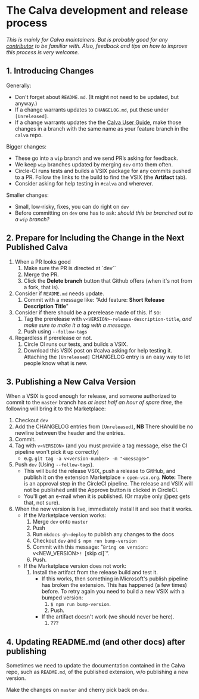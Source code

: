 # The Calva development and release process

_This is mainly for Calva maintainers. But is probably good for any [contributor](https://github.com/BetterThanTomorrow/calva/wiki/How-to-Contribute) to be familiar with. Also, feedback and tips on how to improve this process is very welcome._

## 1. Introducing Changes

Generally:

* Don't forget about `README.md`. (It might not need to be updated, but anyway.)
* If a change warrants updates to `CHANGELOG.md`, put these under `[Unreleased]`.
* If a change warrants updates the the [Calva User Guide](https://github.com/BetterThanTomorrow/calva-docs), make those changes in a branch with the same name as your feature branch in the `calva` repo.

Bigger changes:

* These go into a `wip` branch and we send PR’s asking for feedback.
* We keep `wip` branches updated by merging  `dev` onto them often.
* Circle-CI runs tests and builds a VSIX package for any commits pushed to a PR. Follow the links to the build to find the VSIX (the **Artifact** tab).
* Consider asking for help testing in `#calva` and wherever.

Smaller changes:

* Small, low-risky, fixes, you can do right on `dev`
* Before committing on `dev` one has to ask: _should this be branched out to a `wip` branch?_

## 2. Prepare for Including the Change in the Next Published Calva

1. When a PR looks good
   1. Make sure the PR is directed at `dev``
   1. Merge the PR.
   1. Click the **Delete branch** button that Github offers (when it's not from a fork, that is).
1. Consider if `README.md` needs update.
   1. Commit with a message like: ”Add feature: **Short Release Description Title**"
1. Consider if there should be a prerelease made of this. If so:
   1. Tag the prerelease with `v<VERSION>-release-description-title`, _and make sure to make it a tag with a message_.
   1. Push using `--follow-tags`
1. Regardless if prerelease or not.
   1. Circle CI runs our tests, and builds a VSIX.
   1. Download this VSIX post on #calva asking for help testing it. Attaching the `[Unreleased]` CHANGELOG entry is an easy way to let people know what is new.


## 3. Publishing a New Calva Version

When a VSIX is good enough for release, and someone authorized to commit to the `master` branch has _at least half an hour of spare time_, the following will bring it to the Marketplace:

1. Checkout `dev`
1. Add the CHANGELOG entries from `[Unreleased]`, **NB** There should be no newline between the header and the entries.
1. Commit.
1. Tag with `v<VERSION>` (and you must provide a tag message, else the CI pipeline won't pick it up correctly)
   * e.g. `git tag -a v<version-number> -m "<message>"`
1. Push `dev` (Using `--follow-tags`).
   * This will build the release VSIX, push a release to GitHub, and publish it on the extension Marketplace + `open-vsx.org`. **Note:** There is an approval step in the CircleCI pipeline. The release and VSIX will not be published until the Approve button is clicked in CircleCI.
   * You'll get an e-mail when it is published. (Or maybe only @pez gets that, not sure).
1. When the new version is live, immediately install it and see that it works.
   * If the Marketplace version works:
     1. Merge `dev` onto `master`
     1. Push
     1. Run `mkdocs gh-deploy` to publish any changes to the docs
     1. Checkout `dev` and `$ npm run bump-version`
     1. Commit with this message: "`Bring on version: `v<NEW_VERSION>`! `[skip ci]`”.
     1. Push.
   * If the Marketplace version does not work:
     1. Install the artifact from the release build and test it.
        * If this works, then something in Microsoft's publish pipeline has broken the extension. This has happened (a few times) before. To retry again you need to build a new VSIX with a bumped version:
          1. `$ npm run bump-version`.
          1. Push.
        * If the artifact doesn't work (we should never be here).
          1. ???

## 4. Updating README.md (and other docs) after publishing

Sometimes we need to update the documentation contained in the Calva repo, such as `README.md`, of the published extension, w/o publishing a new version.

Make the changes on `master` and cherry pick back on `dev`.
